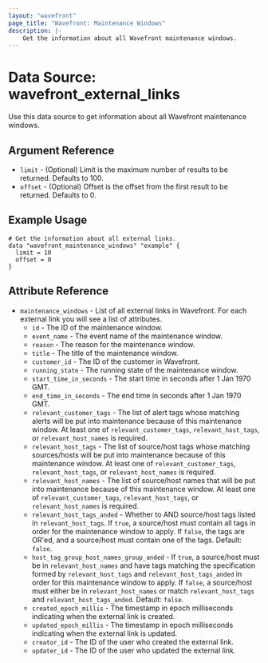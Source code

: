 ```yaml
---
layout: "wavefront"
page_title: "Wavefront: Maintenance Windows"
description: |-
    Get the information about all Wavefront maintenance windows.
---
```


# Data Source: wavefront_external_links

Use this data source to get information about all Wavefront maintenance windows.

## Argument Reference
* `limit` - (Optional) Limit is the maximum number of results to be returned. Defaults to 100.
* `offset` - (Optional) Offset is the offset from the first result to be returned. Defaults to 0.

## Example Usage

```hcl
# Get the information about all external links.
data "wavefront_maintenance_windows" "example" {
  limit = 10
  offset = 0
}
```

## Attribute Reference

* `maintenance_windows` - List of all external links in Wavefront. For each external link you will see a list of attributes.
    * `id` -  The ID of the maintenance window.
    * `event_name` - The event name of the maintenance window.
    * `reason` - The reason for the maintenance window.
    * `title` - The title of the maintenance window.
    * `customer_id` - The ID of the customer in Wavefront.
    * `running_state` - The running state of the maintenance window.
    * `start_time_in_seconds` - The start time in seconds after 1 Jan 1970 GMT.
    * `end_time_in_seconds` - The end time in seconds after 1 Jan 1970 GMT.
    * `relevant_customer_tags` - The list of alert tags whose matching alerts will be put into maintenance because
      of this maintenance window. At least one of `relevant_customer_tags`, `relevant_host_tags`, or `relevant_host_names`
      is required.
    * `relevant_host_tags` - The list of source/host tags whose matching sources/hosts will be put into maintenance
      because of this maintenance window. At least one of `relevant_customer_tags`, `relevant_host_tags`, or
      `relevant_host_names` is required.
    * `relevant_host_names` - The list of source/host names that will be put into maintenance because of this
      maintenance window. At least one of `relevant_customer_tags`, `relevant_host_tags`, or `relevant_host_names`
      is required.
    * `relevant_host_tags_anded` - Whether to AND source/host tags listed in `relevant_host_tags`.
      If `true`, a source/host must contain all tags in order for the maintenance window to apply. If `false`,
      the tags are OR'ed, and a source/host must contain one of the tags. Default: `false`.
    * `host_tag_group_host_names_group_anded` - If `true`, a source/host must be in `relevant_host_names`
      and have tags matching the specification formed by `relevant_host_tags` and `relevant_host_tags_anded` in
      order for this maintenance window to apply. If `false`, a source/host must either be in `relevant_host_names`
      or match `relevant_host_tags` and `relevant_host_tags_anded`. Default: `false`.
    * `created_epoch_millis` - The timestamp in epoch milliseconds indicating when the external link is created.
    * `updated_epoch_millis` - The timestamp in epoch milliseconds indicating when the external link is updated.
    * `creator_id` - The ID of the user who created the external link.
    * `updater_id` - The ID of the user who updated the external link.
 